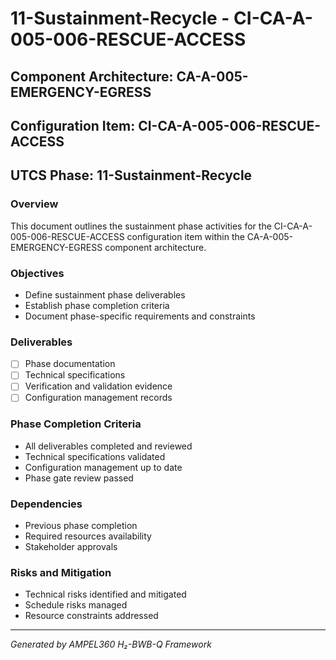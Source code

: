 # 11-Sustainment-Recycle - CI-CA-A-005-006-RESCUE-ACCESS

## Component Architecture: CA-A-005-EMERGENCY-EGRESS
## Configuration Item: CI-CA-A-005-006-RESCUE-ACCESS
## UTCS Phase: 11-Sustainment-Recycle

### Overview
This document outlines the sustainment phase activities for the CI-CA-A-005-006-RESCUE-ACCESS configuration item within the CA-A-005-EMERGENCY-EGRESS component architecture.

### Objectives
- Define sustainment phase deliverables
- Establish phase completion criteria
- Document phase-specific requirements and constraints

### Deliverables
- [ ] Phase documentation
- [ ] Technical specifications
- [ ] Verification and validation evidence
- [ ] Configuration management records

### Phase Completion Criteria
- All deliverables completed and reviewed
- Technical specifications validated
- Configuration management up to date
- Phase gate review passed

### Dependencies
- Previous phase completion
- Required resources availability
- Stakeholder approvals

### Risks and Mitigation
- Technical risks identified and mitigated
- Schedule risks managed
- Resource constraints addressed

---
*Generated by AMPEL360 H₂-BWB-Q Framework*
